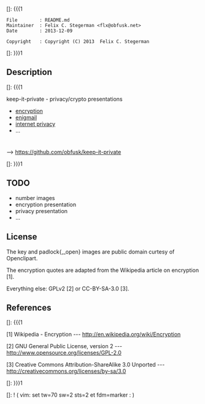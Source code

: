 []: {{{1

    File        : README.md
    Maintainer  : Felix C. Stegerman <flx@obfusk.net>
    Date        : 2013-12-09

    Copyright   : Copyright (C) 2013  Felix C. Stegerman

[]: }}}1

## Description
[]: {{{1

  keep-it-private - privacy/crypto presentations

  * [encryption](encryption/index.html)
  * [enigmail](enigmail/index.html)
  * [internet privacy](privacy/index.html)
  * ...

#

  --> https://github.com/obfusk/keep-it-private

[]: }}}1

## TODO

  * number images
  * encryption presentation
  * privacy presentation
  * ...

## License

  The key and padlock{,_open} images are public domain curtesy of
  Openclipart.

  The encryption quotes are adapted from the Wikipedia article on
  encryption [1].

  Everything else: GPLv2 [2] or CC-BY-SA-3.0 [3].

## References
[]: {{{1

  [1] Wikipedia - Encryption
  --- http://en.wikipedia.org/wiki/Encryption

  [2] GNU General Public License, version 2
  --- http://www.opensource.org/licenses/GPL-2.0

  [3] Creative Commons Attribution-ShareAlike 3.0 Unported
  --- http://creativecommons.org/licenses/by-sa/3.0

[]: }}}1

[]: ! ( vim: set tw=70 sw=2 sts=2 et fdm=marker : )
